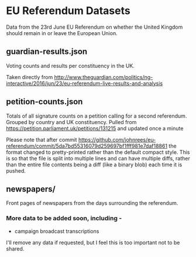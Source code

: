 # EU Referendum Datasets

Data from the 23rd June EU Referendum on whether the United Kingdom should remain in or leave the European Union.

## guardian-results.json

Voting counts and results per constituency in the UK.

Taken directly from http://www.theguardian.com/politics/ng-interactive/2016/jun/23/eu-referendum-live-results-and-analysis

## petition-counts.json

Totals of all signature counts on a petition calling for a second referendum. Grouped by country and UK constituency. Pulled from https://petition.parliament.uk/petitions/131215 and updated once a minute

Please note that after commit https://github.com/johnrees/eu-referendum/commit/5da7bd55316079d259697bf1fff981e7daf18861 the format changed to pretty-printed rather than the default compact style. This is so that the file is split into multiple lines and can have multiple diffs, rather than the entire file contents being a diff (like a binary blob) each time it is pushed.

## newspapers/

Front pages of newspapers from the days surrounding the referendum.

### More data to be added soon, including -

* campaign broadcast transcriptions

I'll remove any data if requested, but I feel this is too important not to be shared.
